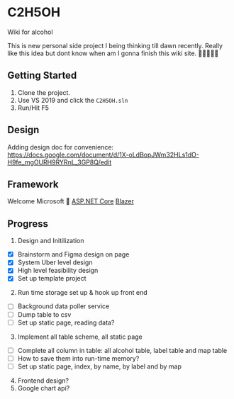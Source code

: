 # C2H5OH
Wiki for alcohol

This is new personal side project I being thinking till dawn recently.
Really like this idea but dont know when am I gonna finish this wiki site.
🙏🙏🙏🙏🙏

## Getting Started

1. Clone the project.
2. Use VS 2019 and click the `C2H5OH.sln`
3. Run/Hit F5

## Design

Adding design doc for convenience:
https://docs.google.com/document/d/1X-oLdBopJWm32HLs1dO-H9fe_mgOURH9RYRnL_3GP8Q/edit

## Framework

Welcome Microsoft 💯
[ASP.NET Core](https://github.com/dotnet/aspnetcore)
[Blazer](https://dotnet.microsoft.com/apps/aspnet/web-apps/blazor)

## Progress

1. Design and Initilization
- [x] Brainstorm and Figma design on page
- [x] System Uber level design
- [x] High level feasibility design
- [x] Set up template project
2. Run time storage set up & hook up front end
- [ ] Background data poller service
- [ ] Dump table to csv
- [ ] Set up static page, reading data? 
3. Implement all table scheme, all static page
- [ ] Complete all column in table: all alcohol table, label table and map table
- [ ] How to save them into run-time memory?
- [ ] Set up static page, index, by name, by label and by map
4. Frontend design?
5. Google chart api?
